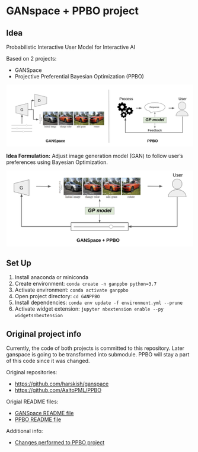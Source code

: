 # GANspace + PPBO project



## Idea

Probabilistic Interactive User Model for Interactive AI

Based on 2 projects:
- GANSpace
- Projective Preferential Bayesian Optimization (PPBO)

![original projects](md_files_and_imgs/ganspace_and_ppbo.png)

**Idea Formulation:** Adjust image generation model (GAN) to follow user’s preferences using Bayesian Optimization.

![original projects](md_files_and_imgs/ganppbo.png)

## Set Up

1. Install anaconda or miniconda
2. Create environment: `conda create -n ganppbo python=3.7`
3. Activate environment: `conda activate ganppbo`
4. Open project directory: `cd GANPPBO`
5. Install dependencies: `conda env update -f environment.yml --prune`
6. Activate widget extension: `jupyter nbextension enable --py widgetsnbextension`

## Original project info

Currently, the code of both projects is committed to this repository. 
Later ganspace is going to be transformed into submodule. 
PPBO will stay a part of this code since it was changed.

Original repositories:
- https://github.com/harskish/ganspace
- https://github.com/AaltoPML/PPBO

Origial README files:
- [GANSpace README file](ganspace/README.md)
- [PPBO README file](PPBO/README.md)

Additional info:
- [Changes performed to PPBO project](md_files_and_imgs/ppbo_changes.md)





